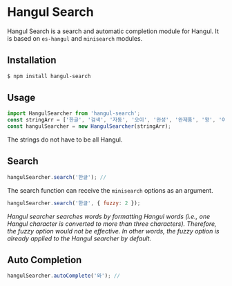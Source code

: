 # Hangul Search
Hangul Search is a search and automatic completion module for Hangul. It is based on `es-hangul` and `minisearch` modules.

## Installation
```bash
$ npm install hangul-search
```

## Usage
```js
import HangulSearcher from 'hangul-search';
const stringArr = ['한글', '검색', '자동', '오이', '완성', '완제품', '왕', '여왕', 'foo', 'bar', '한글 검색'];
const hangulSearcher = new HangulSearcher(stringArr);
```
The strings do not have to be all Hangul.

## Search
```js
hangulSearcher.search('한글'); //
```

The search function can receive the `minisearch` options as an argument.
```js
hangulSearcher.search('한글', { fuzzy: 2 });
```
*Hangul searcher searches words by formatting Hangul words (i.e., one Hangul character is converted to more than three characters). Therefore, the fuzzy option would not be effective. In other words, the fuzzy option is already applied to the Hangul searcher by default.*

## Auto Completion
```js
hangulSearcher.autoComplete('와'); //
```

